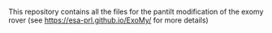 This repository contains all the files for the pantilt modification of the exomy rover (see https://esa-prl.github.io/ExoMy/ for more details)
